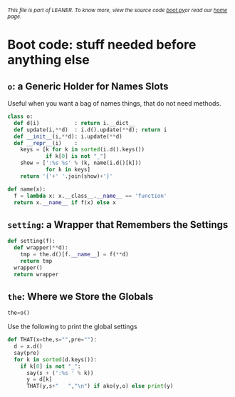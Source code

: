 
<small>_This file is part of LEANER. To know more, view the source code [boot.py](../src/src/boot.py)or read our [home](../) page._</small>


# Boot code: stuff needed before anything else

## `o`: a Generic Holder for Names Slots

Useful when you want a bag of names things, that 
do not need methods.

````python
class o:
  def d(i)           : return i.__dict__
  def update(i,**d)  : i.d().update(**d); return i
  def __init__(i,**d): i.update(**d)
  def __repr__(i)    :  
    keys = [k for k in sorted(i.d().keys()) 
            if k[0] is not "_"]
    show = [':%s %s' % (k, name(i.d()[k])) 
            for k in keys]
    return '{'+' '.join(show)+'}'

def name(x):
  f = lambda x: x.__class__.__name__ == 'function'
  return x.__name__ if f(x) else x
````

## `setting`: a Wrapper that Remembers the Settings

````python
def setting(f):
  def wrapper(**d):
    tmp = the.d()[f.__name__] = f(**d)
    return tmp
  wrapper()
  return wrapper
````

## `the`: Where we Store the Globals

````python
the=o()
````

Use the following to print the global settings

````python
def THAT(x=the,s="",pre=""):
  d = x.d()
  say(pre)
  for k in sorted(d.keys()):
    if k[0] is not "_":
      say(s + (':%s ' % k))
      y = d[k]
      THAT(y,s+"   ","\n") if ako(y,o) else print(y)
````
